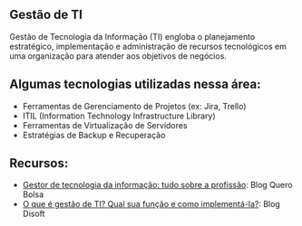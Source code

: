 ## Gestão de TI

Gestão de Tecnologia da Informação (TI) engloba o planejamento estratégico, implementação e administração de recursos tecnológicos em uma organização para atender aos objetivos de negócios.

## Algumas tecnologias utilizadas nessa área:

-   Ferramentas de Gerenciamento de Projetos (ex: Jira, Trello)
-   ITIL (Information Technology Infrastructure Library)
-   Ferramentas de Virtualização de Servidores
-   Estratégias de Backup e Recuperação

## Recursos:

-   [Gestor de tecnologia da informação: tudo sobre a profissão](https://querobolsa.com.br/carreiras-e-profissoes/gestor-de-tecnologia-da-informacao): Blog Quero Bolsa
-   [O que é gestão de TI? Qual sua função e como implementá-la?](https://www.disoft.com.br/o-que-e-gestao-de-ti-qual-sua-funcao-e-como-implementa-la/): Blog Disoft

